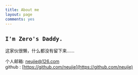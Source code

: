 ```yaml
---
title: About me
layout: page
comments: yes
---
```


## `I'm Zero's Daddy.`

这家伙很懒，什么都没有留下来...... 

个人邮箱: neujie@126.com      
github : [https://github.com/neujie](https://github.com/neujie)      